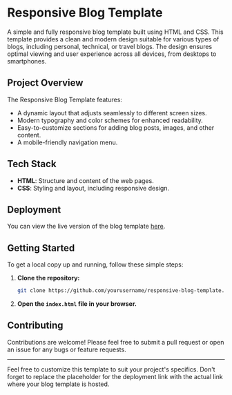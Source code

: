 # Responsive Blog Template

A simple and fully responsive blog template built using HTML and CSS. This template provides a clean and modern design suitable for various types of blogs, including personal, technical, or travel blogs. The design ensures optimal viewing and user experience across all devices, from desktops to smartphones.

## Project Overview

The Responsive Blog Template features:
- A dynamic layout that adjusts seamlessly to different screen sizes.
- Modern typography and color schemes for enhanced readability.
- Easy-to-customize sections for adding blog posts, images, and other content.
- A mobile-friendly navigation menu.

## Tech Stack

- **HTML**: Structure and content of the web pages.
- **CSS**: Styling and layout, including responsive design.

## Deployment

You can view the live version of the blog template [here](https://my-repo-h9qmcsj26-ritikmangals-projects.vercel.app/contact.html).

## Getting Started

To get a local copy up and running, follow these simple steps:

1. **Clone the repository:**
    ```bash
    git clone https://github.com/yourusername/responsive-blog-template.git
    ```

2. **Open the `index.html` file in your browser.**

## Contributing

Contributions are welcome! Please feel free to submit a pull request or open an issue for any bugs or feature requests.

---

Feel free to customize this template to suit your project's specifics. Don't forget to replace the placeholder for the deployment link with the actual link where your blog template is hosted.
